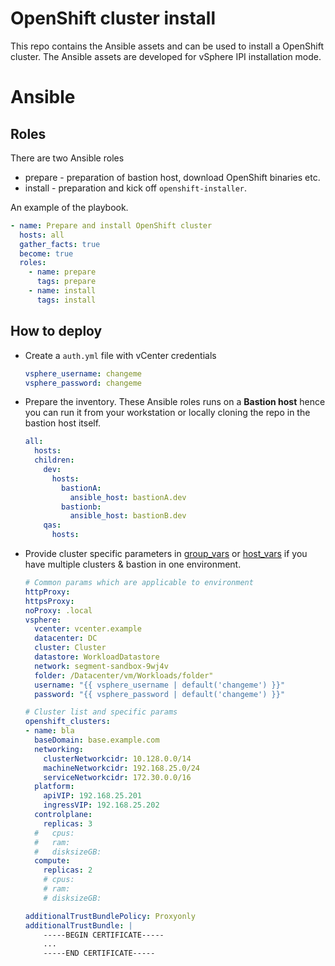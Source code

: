 # OpenShift cluster install

This repo contains the Ansible assets and can be used to install a OpenShift cluster. The Ansible assets are developed for vSphere IPI installation mode.

# Ansible
## Roles

There are two Ansible roles

- prepare - preparation of bastion host, download OpenShift binaries etc.
- install - preparation and kick off `openshift-installer`.

An example of the playbook.

  ```yaml
  - name: Prepare and install OpenShift cluster
    hosts: all
    gather_facts: true
    become: true
    roles:
      - name: prepare
        tags: prepare
      - name: install
        tags: install
  ```

## How to deploy

- Create a `auth.yml` file with vCenter credentials

  ```yaml
  vsphere_username: changeme
  vsphere_password: changeme
  ```
- Prepare the inventory. These Ansible roles runs on a **Bastion host** hence you can run it from your workstation or locally cloning the repo in the bastion host itself.

  ```yaml
  all:
    hosts:
    children:
      dev:
        hosts:
          bastionA:
            ansible_host: bastionA.dev
          bastionb:
            ansible_host: bastionB.dev
      qas:
        hosts:
  ```

- Provide cluster specific parameters in [group_vars](inventory/group_vars/) or [host_vars](inventory/host_vars/) if you have multiple clusters & bastion in one environment.

  ```yaml
  # Common params which are applicable to environment
  httpProxy: 
  httpsProxy: 
  noProxy: .local
  vsphere:
    vcenter: vcenter.example
    datacenter: DC
    cluster: Cluster
    datastore: WorkloadDatastore
    network: segment-sandbox-9wj4v
    folder: /Datacenter/vm/Workloads/folder"
    username: "{{ vsphere_username | default('changeme') }}"
    password: "{{ vsphere_password | default('changeme') }}"

  # Cluster list and specific params
  openshift_clusters:
  - name: bla
    baseDomain: base.example.com
    networking:
      clusterNetworkcidr: 10.128.0.0/14
      machineNetworkcidr: 192.168.25.0/24
      serviceNetworkcidr: 172.30.0.0/16
    platform:
      apiVIP: 192.168.25.201
      ingressVIP: 192.168.25.202
    controlplane:
      replicas: 3
    #   cpus:
    #   ram:
    #   disksizeGB:
    compute:
      replicas: 2
      # cpus:
      # ram:
      # disksizeGB:

  additionalTrustBundlePolicy: Proxyonly
  additionalTrustBundle: |
      -----BEGIN CERTIFICATE-----
      ...
      -----END CERTIFICATE-----

  ```
